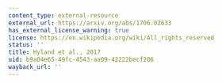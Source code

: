```yaml
---
content_type: external-resource
external_url: https://arxiv.org/abs/1706.02633
has_external_license_warning: true
license: https://en.wikipedia.org/wiki/All_rights_reserved
status: ''
title: Hyland et al., 2017
uid: b9a04e65-49fc-4543-aa09-42222becf206
wayback_url: ''
---
```

